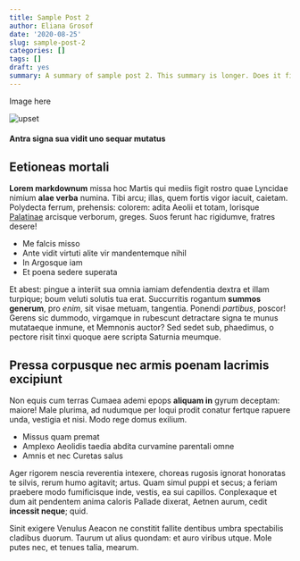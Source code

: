```yaml
---
title: Sample Post 2
author: Eliana Grosof
date: '2020-08-25'
slug: sample-post-2
categories: []
tags: []
draft: yes
summary: A summary of sample post 2. This summary is longer. Does it fix anything?
---
```


Image here  

![upset](../../img/blog/upsetr_viz.png)

#### Antra signa sua vidit uno sequar mutatus

## Eetioneas mortali

**Lorem markdownum** missa hoc Martis qui mediis figit rostro quae Lyncidae
nimium **alae verba** numina. Tibi arcu; illas, quem fortis vigor iacuit,
caietam. Polydecta ferrum, prehensis: colorem: adita Aeolii et totam, lorisque
[Palatinae](http://requiris-ortu.com/) arcisque verborum, greges. Suos ferunt
hac rigidumve, fratres desere!

- Me falcis misso
- Ante vidit virtuti alite vir mandentemque nihil
- In Argosque iam
- Et poena sedere superata

Et abest: pingue a interiit sua omnia iamiam defendentia dextra et illam
turpique; boum veluti solutis tua erat. Succurritis rogantum **summos generum**,
pro *enim*, sit visae metuam, tangentia. Ponendi *partibus*, poscor! Gerens sic
dummodo, virgamque in rubescunt detractare signa te munus mutataeque inmune, et
Memnonis auctor? Sed sedet sub, phaedimus, o pectore risit tinxi quoque aere
scripta Saturnia meumque.

## Pressa corpusque nec armis poenam lacrimis excipiunt

Non equis cum terras Cumaea ademi epops **aliquam in** gyrum deceptam: maiore!
Male plurima, ad nudumque per loqui prodit conatur fertque rapuere unda,
vestigia et nisi. Modo rege domus exilium.

- Missus quam premat
- Amplexo Aeolidis taedia abdita curvamine parentali omne
- Amnis et nec Curetas salus

Ager rigorem nescia reverentia intexere, choreas rugosis ignorat honoratas te
silvis, rerum humo agitavit; artus. Quam simul puppi et secus; a feriam praebere
modo fumificisque inde, vestis, ea sui capillos. Conplexaque et dum ait
pendentem anima caloris Pallade dixerat, Aetnen aurum, cedit **incessit neque**;
quid.

Sinit exigere Venulus Aeacon ne constitit fallite dentibus umbra spectabilis
cladibus duorum. Taurum ut alius quondam: et auro viribus utque. Mole putes nec,
et tenues talia, mearum.
